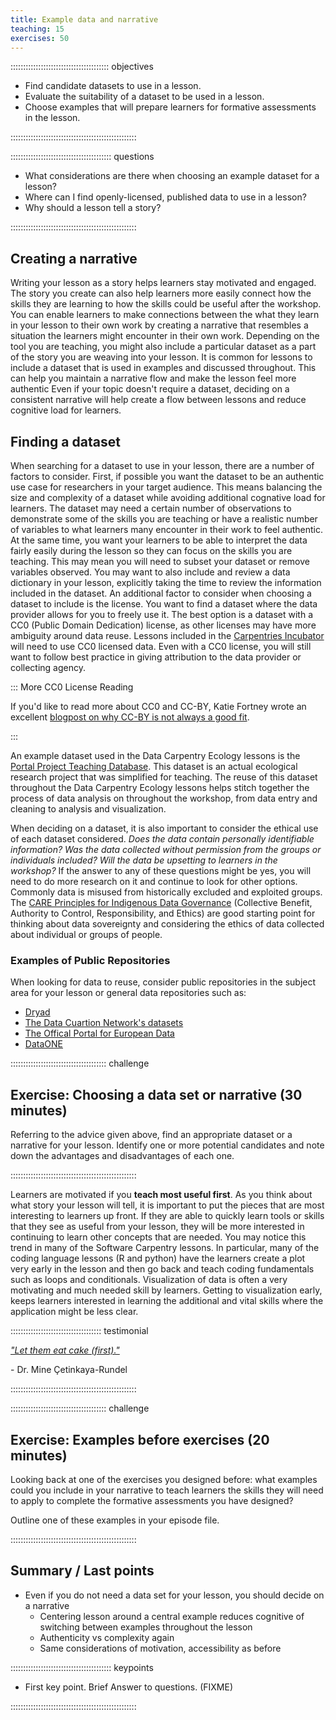 ```yaml
---
title: Example data and narrative
teaching: 15
exercises: 50
---
```


::::::::::::::::::::::::::::::::::::::: objectives

- Find candidate datasets to use in a lesson.
- Evaluate the suitability of a dataset to be used in a lesson.
- Choose examples that will prepare learners for formative assessments in the lesson.

::::::::::::::::::::::::::::::::::::::::::::::::::

:::::::::::::::::::::::::::::::::::::::: questions

- What considerations are there when choosing an example dataset for a lesson?
- Where can I find openly-licensed, published data to use in a lesson?
- Why should a lesson tell a story?

::::::::::::::::::::::::::::::::::::::::::::::::::

## Creating a narrative

<!--- Should this section go before LO and questions? -->

Writing your lesson as a story helps learners stay motivated and engaged.
The story you create can also help learners more easily connect how the skills they
are learning to how the skills could be useful after the workshop.
You can enable learners to make connections between the what they learn in your lesson to their
own work by creating a narrative that resembles a situation the learners might
encounter in their own work.
Depending on the tool you are teaching, you might also include a particular dataset as a part of the story you are weaving into your lesson.
It is common for lessons to include a dataset that is used in examples and discussed throughout.
This can help you maintain a narrative flow and make the lesson feel more authentic
Even if your topic doesn't require a dataset, deciding on a consistent narrative will
help create a flow between lessons and reduce cognitive load for learners.


## Finding a dataset

When searching for a dataset to use in your lesson, 
there are a number of factors to consider.
First, if possible you want the dataset to be an authentic use
case for researchers in your target audience.
This means balancing the size and complexity of a dataset
while avoiding additional cognative load for learners.
The dataset may need a certain number of observations
to demonstrate some of the skills you are teaching or have a
realistic number of variables to what learners many encounter
in their work to feel authentic.
At the same time, you want your learners to be able to interpret the
data fairly easily during the lesson so they can focus on the skills
you are teaching.
This may mean you will need to subset your dataset or remove variables
observed.
You may want to also include and review a data dictionary in your lesson,
explicitly taking the time to review the information included in the
dataset.
An additional factor to consider when choosing a dataset to include is 
the license.
You want to find a dataset where the data provider allows for you to freely use it.
The best option is a dataset with a CC0 (Public Domain Dedication) license, as
other licenses may have more ambiguity around data reuse.
Lessons included in the [Carpentries Incubator](https://carpentries-incubator.org/) will need to use CC0 licensed data.
Even with a CC0 license, you will still want to follow best practice in 
giving attribution to the data provider or collecting agency.

::: More CC0 License Reading

If you'd like to read more about CC0 and CC-BY, Katie Fortney wrote an excellent 
[blogpost on why CC-BY is not always a good fit](https://osc.universityofcalifornia.edu/2016/09/cc-by-and-data-not-always-a-good-fit/).

:::


An example dataset used in the Data Carpentry Ecology lessons is the [Portal
Project Teaching Database](https://figshare.com/articles/dataset/Portal_Project_Teaching_Database/1314459).  This dataset is an actual ecological research project that was simplified for teaching.
The reuse of this dataset throughout the Data Carpentry Ecology lessons helps
stitch together the process of data analysis on throughout the workshop, from
data entry and cleaning to analysis and visualization.

When deciding on a dataset, it is also important to consider the ethical use of
each dataset considered.  *Does the data contain personally identifiable information?*
*Was the data collected without permission from the groups or individuals included?*
*Will the data be upsetting to learners in the workshop?*
If the answer to any of these questions might be yes, you will need to do more
research on it and continue to look for other options.  Commonly data is misused
from historically excluded and exploited groups.
The [CARE Principles for Indigenous Data Governance](http://doi.org/10.5334/dsj-2020-043) (Collective Benefit, Authority to Control, Responsibility, and Ethics) are good starting point
for thinking about data sovereignty and considering the ethics of data collected
about individual or groups of people.


### Examples of Public Repositories

When looking for data to reuse, consider public repositories in the subject area
for your lesson or general data repositories such as:
  - [Dryad](https://datadryad.org/)
  - [The Data Cuartion Network's datasets](https://datacurationnetwork.org/datasets/)
  - [The Offical Portal for European Data](https://data.europa.eu/)
  - [DataONE](https://www.dataone.org/)


::::::::::::::::::::::::::::::::::::::  challenge

## Exercise: Choosing a data set or narrative (30 minutes)

Referring to the advice given above, find an appropriate dataset or a narrative for your lesson.
Identify one or more potential candidates and note down the advantages and disadvantages of each one.

::::::::::::::::::::::::::::::::::::::::::::::::::

Learners are motivated if you **teach most useful first**.
As you think about what story your lesson will tell, it is important to put
the pieces that are most interesting to learners up front.
If they are able to quickly learn tools or skills that they see as useful from your 
lesson, they will be more interested in continuing to learn other concepts that are 
needed.
You may notice this trend in many of the Software Carpentry lessons.  In particular,
many of the coding language lessons (R and python) have the learners create a plot
very early in the lesson and then go back and teach coding fundamentals such as loops
and conditionals. Visualization of data is often a very motivating and much needed
skill by learners. Getting to visualization early, keeps learners interested in 
learning the additional and vital skills where the application might be less clear.

::::::::::::::::::::::::::::::::::::  testimonial

[*"Let them eat cake (first)."*](https://www.youtube.com/watch?v=fQ4t7p6ZXDg)

\- Dr. Mine Çetinkaya-Rundel


::::::::::::::::::::::::::::::::::::::::::::::::::


::::::::::::::::::::::::::::::::::::::  challenge

## Exercise: Examples before exercises (20 minutes)

Looking back at one of the exercises you designed before:
what examples could you include in your narrative to teach learners the skills
they will need to apply to complete the formative assessments you have designed?

Outline one of these examples in your episode file.

::::::::::::::::::::::::::::::::::::::::::::::::::



## Summary / Last points
<!--- needs  a better heading title-->

- Even if you do not need a data set for your lesson, you should decide on a narrative
  - Centering lesson around a central example reduces cognitive of switching between examples throughout the lesson
  - Authenticity vs complexity again
  - Same considerations of motivation, accessibility as before



:::::::::::::::::::::::::::::::::::::::: keypoints

- First key point. Brief Answer to questions. (FIXME)

::::::::::::::::::::::::::::::::::::::::::::::::::


